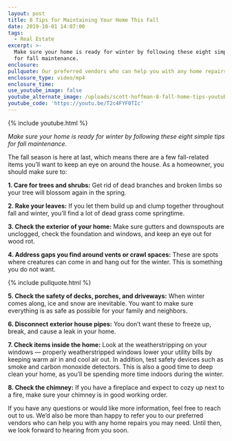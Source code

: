 ```yaml
---
layout: post
title: 8 Tips for Maintaining Your Home This Fall
date: 2019-10-01 14:07:00
tags:
  - Real Estate
excerpt: >-
  Make sure your home is ready for winter by following these eight simple tips
  for fall maintenance.
enclosure:
pullquote: Our preferred vendors who can help you with any home repairs you may need.
enclosure_type: video/mp4
enclosure_time:
use_youtube_image: false
youtube_alternate_image: /uploads/scott-hoffman-8-fall-home-tips-youtube.png
youtube_code: 'https://youtu.be/T2c4FYF0TIc'
---
```


{% include youtube.html %}

*Make sure your home is ready for winter by following these eight simple tips for fall maintenance.*

The fall season is here at last, which means there are a few fall-related items you’ll want to keep an eye on around the house. As a homeowner, you should make sure to:

**1\. Care for trees and shrubs:** Get rid of dead branches and broken limbs so your tree will blossom again in the spring.

**2\. Rake your leaves:** If you let them build up and clump together throughout fall and winter, you’ll find a lot of dead grass come springtime.

**3\. Check the exterior of your home:** Make sure gutters and downspouts are unclogged, check the foundation and windows, and keep an eye out for wood rot.

**4\. Address gaps you find around vents or crawl spaces:** These are spots where creatures can come in and hang out for the winter. This is something you do not want.

{% include pullquote.html %}

**5\. Check the safety of decks, porches, and driveways:** When winter comes along, ice and snow are inevitable. You want to make sure everything is as safe as possible for your family and neighbors.

**6\. Disconnect exterior house pipes:** You don’t want these to freeze up, break, and cause a leak in your home.&nbsp;

**7\. Check items inside the home:** Look at the weatherstripping on your windows — properly weatherstripped windows lower your utility bills by keeping warm air in and cool air out. In addition, test safety devices such as smoke and carbon monoxide detectors. This is also a good time to deep clean your home, as you’ll be spending more time indoors during the winter.

**8\. Check the chimney:** If you have a fireplace and expect to cozy up next to a fire, make sure your chimney is in good working order.

If you have any questions or would like more information, feel free to reach out to us. We’d also be more than happy to refer you to our preferred vendors who can help you with any home repairs you may need. Until then, we look forward to hearing from you soon.